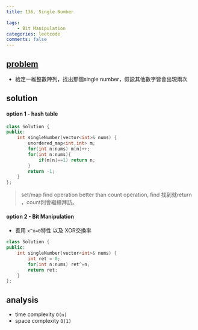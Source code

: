 ```yaml
---
title: 136. Single Number

tags:  
    - Bit Manipulation
categories: leetcode
comments: false
---
```



## [problem](https://leetcode.com/problems/single-number/)

- 給定一維整數陣列，找出那個single number，假設其他數字皆會出現兩次

## solution
#### option 1 - hash table
```c++
class Solution {
public:
    int singleNumber(vector<int>& nums) {
        unordered_map<int,int> m;
        for(int n:nums) m[n]++;
        for(int n:nums){
            if(m[n]==1) return n;
        }
        return -1;
    }
};
```
> set/map find operation better than count operation, find 找到就return ，count則會繼續拜訪。
#### option 2 - Bit Manipulation
- 善用 `x^x=0`特性 以及 XOR交換率

```c++
class Solution {
public:
    int singleNumber(vector<int>& nums) {
        int ret = 0;
        for(int n:nums) ret^=n;
        return ret;
    }
};
```
## analysis
- time complexity `O(n)`
- space complexity `O(1)`
